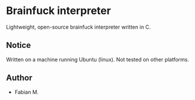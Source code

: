 Brainfuck interpreter
==================

Lightweight, open-source brainfuck interpreter written in C.

Notice
----------------
Written on a machine running Ubuntu (linux). Not tested on other platforms.

Author
-----------
* Fabian M.